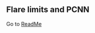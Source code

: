 ## Flare limits and PCNN

Go to [ReadMe]([ReadMe](https://github.com/gfrancisco20/sundl/blob/master/notebooks/flare_limits_pcnn/README.md)https://github.com/gfrancisco20/sundl/blob/master/notebooks/flare_limits_pcnn/README.md)
